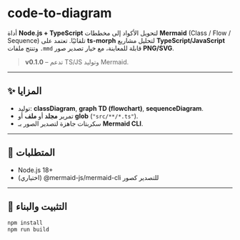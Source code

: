 # code-to-diagram

أداة **Node.js + TypeScript** لتحويل الأكواد إلى مخططات **Mermaid** (Class / Flow / Sequence) تلقائيًا.
تعتمد على **ts-morph** لتحليل مشاريع **TypeScript/JavaScript** وتنتج ملفات `.mmd` قابلة للمعاينة، مع خيار تصدير صور **PNG/SVG**.

> **v0.1.0** – تدعم TS/JS وتوليد Mermaid.

---

## ✨ المزايا
- توليد: **classDiagram**, **graph TD (flowchart)**, **sequenceDiagram**.
- تمرير **مجلد** أو **ملف** أو **glob** (`"src/**/*.ts"`).
- سكربتات جاهزة لتصدير الصور بـ **Mermaid CLI**.

---

## 🔧 المتطلبات
- Node.js 18+
- (اختياري) @mermaid-js/mermaid-cli للتصدير كصور

---

## 🚀 التثبيت والبناء
```bash
npm install
npm run build
